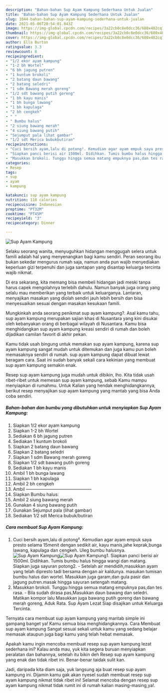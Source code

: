 ```yaml
---
description: "Bahan-bahan Sup Ayam Kampung Sederhana Untuk Jualan"
title: "Bahan-bahan Sup Ayam Kampung Sederhana Untuk Jualan"
slug: 1044-bahan-bahan-sup-ayam-kampung-sederhana-untuk-jualan
date: 2021-05-06T20:54:01.043Z
image: https://img-global.cpcdn.com/recipes/3a22cb0c8e0dcc36/680x482cq70/sup-ayam-kampung-foto-resep-utama.jpg
thumbnail: https://img-global.cpcdn.com/recipes/3a22cb0c8e0dcc36/680x482cq70/sup-ayam-kampung-foto-resep-utama.jpg
cover: https://img-global.cpcdn.com/recipes/3a22cb0c8e0dcc36/680x482cq70/sup-ayam-kampung-foto-resep-utama.jpg
author: Ella Burton
ratingvalue: 3.3
reviewcount: 8
recipeingredient:
- "1/2 ekor ayam kampung"
- "1-2 bh Wortel"
- "6 bh jagung putren"
- "1 kuntum brokoli"
- "2 batang daun bawang"
- "2 batang seledri"
- "1 sdm Bawang merah goreng"
- "1/2 sdt bawang putih goreng"
- "1 bh kayu manis"
- "1 bh bunga lawang"
- "1 bh kapulaga"
- "2 bh cengkeh"
- " "
- " Bumbu halus"
- "2 siung bawang merah"
- "4 siung bawang putih"
- "Sejumput pala lihat gambar"
- "1/2 sdt Merica bubukbutiran"
recipeinstructions:
- "Cuci bersih ayam,lalu di potong². Kemudian agar ayam empuk saya presto selama 15menit dengan sedikit air, kayu manis,jahe keprak,bunga lawang, kapulaga dan cengkeh. Uleg bumbu halusnya."
- "Siapkan panci berisi air 1500ml. Didihkan. Tumis bumbu halus hingga wangi dan matang. Siapkan juga sayuran potong2. Setelah air mendidih,masukkan ayam yang telah dipresto tadi bersama dengan air kaldunya. masukan tumisan bumbu halus dan wortel. Masukkan juga garam,dan gula pasir dan jagung putren.masak hingga sayuran setengah matang."
- "Masukkan brokoli. Tunggu hingga semua matang empuknya pas,dan tes rasa. Bila sudah dirasa pas,Masukkan daun bawang dan seledri. Matikan kompor lalu Masukkan juga bawang putih goreng dan bawang merah goreng, Aduk Rata. Sup Ayam Lezat Siap disajikan untuk Keluarga Tercinta."
categories:
- Resep
tags:
- sup
- ayam
- kampung

katakunci: sup ayam kampung 
nutrition: 110 calories
recipecuisine: Indonesian
preptime: "PT32M"
cooktime: "PT45M"
recipeyield: "3"
recipecategory: Dinner

---
```



![Sup Ayam Kampung](https://img-global.cpcdn.com/recipes/3a22cb0c8e0dcc36/680x482cq70/sup-ayam-kampung-foto-resep-utama.jpg)

Selaku seorang wanita, menyuguhkan hidangan menggugah selera untuk famili adalah hal yang menyenangkan bagi kamu sendiri. Peran seorang ibu bukan sekedar mengurus rumah saja, namun anda pun wajib menyediakan keperluan gizi terpenuhi dan juga santapan yang disantap keluarga tercinta wajib nikmat.

Di era  sekarang, kita memang bisa membeli hidangan jadi meski tanpa harus capek mengolahnya terlebih dahulu. Namun banyak juga orang yang selalu mau memberikan yang terbaik untuk keluarganya. Lantaran, menyajikan masakan yang diolah sendiri jauh lebih bersih dan bisa menyesuaikan sesuai dengan masakan kesukaan famili. 



Mungkinkah anda seorang penikmat sup ayam kampung?. Asal kamu tahu, sup ayam kampung merupakan sajian khas di Nusantara yang kini disukai oleh kebanyakan orang di berbagai wilayah di Nusantara. Kamu bisa menghidangkan sup ayam kampung kreasi sendiri di rumah dan boleh dijadikan camilan favorit di akhir pekan.

Kamu tidak usah bingung untuk memakan sup ayam kampung, karena sup ayam kampung sangat mudah untuk ditemukan dan juga kamu pun boleh memasaknya sendiri di rumah. sup ayam kampung dapat dibuat lewat beragam cara. Saat ini sudah banyak sekali cara kekinian yang membuat sup ayam kampung semakin enak.

Resep sup ayam kampung juga mudah untuk dibikin, lho. Kita tidak usah ribet-ribet untuk memesan sup ayam kampung, sebab Kamu mampu menyiapkan di rumahmu. Untuk Kalian yang hendak menghidangkannya, berikut resep menyajikan sup ayam kampung yang mantab yang bisa Anda coba sendiri.

<!--inarticleads1-->

##### Bahan-bahan dan bumbu yang dibutuhkan untuk menyiapkan Sup Ayam Kampung:

1. Siapkan 1/2 ekor ayam kampung
1. Siapkan 1-2 bh Wortel
1. Sediakan 6 bh jagung putren
1. Sediakan 1 kuntum brokoli
1. Siapkan 2 batang daun bawang
1. Siapkan 2 batang seledri
1. Siapkan 1 sdm Bawang merah goreng
1. Siapkan 1/2 sdt bawang putih goreng
1. Sediakan 1 bh kayu manis
1. Ambil 1 bh bunga lawang
1. Siapkan 1 bh kapulaga
1. Ambil 2 bh cengkeh
1. Ambil  ———————————————
1. Siapkan  Bumbu halus:
1. Ambil 2 siung bawang merah
1. Gunakan 4 siung bawang putih
1. Gunakan Sejumput pala (lihat gambar)
1. Sediakan 1/2 sdt Merica bubuk/butiran




<!--inarticleads2-->

##### Cara membuat Sup Ayam Kampung:

1. Cuci bersih ayam,lalu di potong². Kemudian agar ayam empuk saya presto selama 15menit dengan sedikit air, kayu manis,jahe keprak,bunga lawang, kapulaga dan cengkeh. Uleg bumbu halusnya.
<img src="https://img-global.cpcdn.com/steps/9b50a3d25480ac8f/160x128cq70/sup-ayam-kampung-langkah-memasak-1-foto.jpg" alt="Sup Ayam Kampung"><img src="https://img-global.cpcdn.com/steps/4c6482437370ff53/160x128cq70/sup-ayam-kampung-langkah-memasak-1-foto.jpg" alt="Sup Ayam Kampung">1. Siapkan panci berisi air 1500ml. Didihkan. Tumis bumbu halus hingga wangi dan matang. Siapkan juga sayuran potong2. - Setelah air mendidih,masukkan ayam yang telah dipresto tadi bersama dengan air kaldunya. masukan tumisan bumbu halus dan wortel. Masukkan juga garam,dan gula pasir dan jagung putren.masak hingga sayuran setengah matang.
1. Masukkan brokoli. Tunggu hingga semua matang empuknya pas,dan tes rasa. - Bila sudah dirasa pas,Masukkan daun bawang dan seledri. Matikan kompor lalu Masukkan juga bawang putih goreng dan bawang merah goreng, Aduk Rata. Sup Ayam Lezat Siap disajikan untuk Keluarga Tercinta.




Ternyata cara membuat sup ayam kampung yang mantab simple ini gampang banget ya! Kamu semua bisa menghidangkannya. Cara Membuat sup ayam kampung Sangat sesuai sekali untuk kamu yang sedang belajar memasak ataupun juga bagi kamu yang telah hebat memasak.

Apakah kamu ingin mencoba membuat resep sup ayam kampung lezat sederhana ini? Kalau anda mau, yuk kita segera buruan menyiapkan peralatan dan bahannya, setelah itu bikin deh Resep sup ayam kampung yang enak dan tidak ribet ini. Benar-benar taidak sulit kan. 

Jadi, daripada kita diam saja, yuk langsung aja buat resep sup ayam kampung ini. Dijamin kamu gak akan nyesel sudah membuat resep sup ayam kampung nikmat tidak ribet ini! Selamat mencoba dengan resep sup ayam kampung nikmat tidak rumit ini di rumah kalian masing-masing,ya!.


